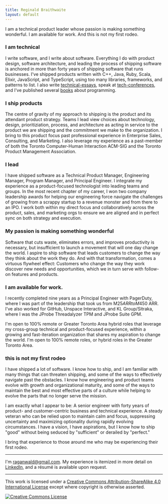 ```yaml
---
title: Reginald Braithwaite
layout: default
---
```


I am a technical product leader whose passion is making something wonderful. I am available for work. And this is not my first rodeo.

### I am technical

I write software, and I write about software. Everything I do with product design, software architecture, and leading the process of shipping software is anchored in more than forty years of shipping software that runs businesses. I've shipped products written with C++, Java, Ruby, Scala, Elixir, JavaScript, and TypeScript, using too many libraries, frameworks, and patterns to list. I also write [technical-essays], speak at [tech-conferences], and I've published several [books] about programming.

### I ship products

The centre of gravity of my approach to shipping is the product and its attendant product strategy. Teams I lead view choices about technology, design, prioritiziation, process, and architecture as acting in service to the product we are shipping and the commitment we make to the organization. I bring to this product focus past professional experience in Enterprise Sales, Consulting, and Marketing. I also leverage my experience as a past-member of both the Toronto Computer-Human Interaction ACM-SIG and the Toronto Product Management Association.

### I lead

 I have shipped software as a Technical Product Manager, Engineering Manager, Program Manager, and Principal Engineer. I integrate my experience as a product-focused technologist into leading teams and groups. In the most recent chapter of my career, I won two company leadership awards for helping our engineering force navigate the challenges of growing from a scrappy startup to a revenue monster and from there to an IPO. I work both within my direct focus and collaboratively across the product, sales, and marketing orgs to ensure we are aligned and in perfect sync on both strategy and execution. 

### My passion is making something wonderful

Software that cuts waste, eliminates errors, and improves productivity is necessary, but insufficient to launch a movement that will one day change the world. I aspire to ship software that leads customers to change the way they think about the work they do. And with that transformation, comes a virtuous flywheel effect: Customers who change the way they work discover new needs and opportunities, which we in turn serve with follow-on features and products.

### I am available for work.

I recently completed nine years as a Principal Engineer with PagerDuty, where I was part of the leadership that took us from M$25 ARR to M$450 ARR. I've also worked for GitHub, Unspace Interactive, and KL Group/Sitraka, where I was the JProbe Threadalyzer TPM and JProbe Suite GPM.

I'm open to 100% remote or Greater Toronto Area hybrid roles that leverage my cross-group technical and product-focused experience, within a growing and fast-iteration organization that shares my aspiration to change the world. I'm open to 100% remote roles, or hybrid roles in the Greater Toronto Area.

### this is not my first rodeo

I have shipped a lot of software. I know how to ship, and I am familiar with many things that can threaten shipping, and some of the ways to effectively navigate past the obstacles. I know how engineering and product teams evolve with growth and organizational maturity, and some of the ways to maintain the best and most effective parts of a culture while helping to evolve the parts that no longer serve the mission.

I am exactly what I appear to be: A senior engineer with forty years of product- and customer-centric business and technical experience. A steady veteran who can be relied upon to maintain calm and focus, suppressing uncertainty and maximizing optionality during rapidly evolving circumstances. I have a vision, I have aspirations, but I know how to ship "good" without being seduced by "sufficient" or derailed by "perfect."

I bring that experience to those around me who may be experiencing their first rodeo.

---

I'm [raganwald@gmail.com](mailto:raganwald@gmail.com). My experience is itemized in more detail on [LinkedIn], and a résumé is available upon request.

[LinkedIn]: https://www.linkedin.com/in/raganwald/

[technical-essays]: /creative-works.html
[tech-conferences]: /creative-works.html
[books]: /creative-works.html

---

This work is licensed under a <a rel="license" href="http://creativecommons.org/licenses/by-sa/4.0/">Creative Commons Attribution-ShareAlike 4.0 International License</a> except where copyright is otherwise asserted.

<a rel="license" href="http://creativecommons.org/licenses/by-sa/4.0/"><img alt="Creative Commons License" style="border-width:0" src="http://i.creativecommons.org/l/by-sa/4.0/80x15.png" /></a>
